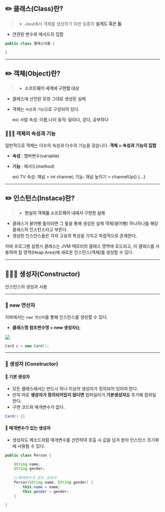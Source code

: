 ## ✏️ 클래스(Class)란?

>- Java에서 객체를 생성하기 위한 일종의 **설계도 혹은 틀**
- 연관된 변수와 메서드의 집합

```java
public class 클래스이름 {

}
```

---

## ✏️ 객체(Object)란?

>- **소프트웨어 세계에 구현할 대상**
- 클래스에 선언된 모양 그대로 생성된 실체
- 객체는 ``속성``과 ``기능``으로 구성되어 있다.


	ex) 사람
		속성: 이름,나이
		동작: 달리다, 걷다, 공부하다

### 👩🏻‍💻 객체의 속성과 기능

일반적으로 객체는 다수의 속성과 다수의 기능을 갖습니다.
**객체 = 속성과 기능의 집합**

- **속성** : 멤버변수(variable)
- **기능** : 메서드(method)


	ex) TV
	속성: 채널 > int channel;
    기능: 채널 높이기 > channelUp() {...}
    
---

## ✏️ 인스턴스(Instace)란?

>- **현실의 객체를 소프트웨어 내에서 구현한 실체**
- 클래스가 붕어빵 틀이라면 그 틀을 통해 생성된 실제 객체(붕어빵) 하나하나를 해당 클래스의 인스턴스라고 부른다.
- 생성된 인스턴스들은 각자 고유의 특성을 가지고 독립적으로 존재한다.


자바 프로그램 실행시 클래스는 JVM 메모리의 클래스 영역에 로드되고, 이 클래스를 사용하여 힙 영역(Heap Area)에 새로운 인스턴스(객체)를 생성할 수 있다.

---

## 👩🏻‍💻 생성자(Constructor)
인스턴스의 생성과 사용

---
### 📍 new 연산자

자바에서는 ```new 연산자```를 통해 인스턴스를 생성할 수 있다.
 
- **클래스명 참조변수명 = new 생성자();**

![](https://mblogthumb-phinf.pstatic.net/MjAxNzAzMTFfOTMg/MDAxNDg5MTYyNjE4NzMw.nJSpcbg3xVNe4lVU_KGM15y1yjySr5eREgRABPi38_8g.kOeoQY8MXUaDEC5x4fXjgi9Qma0M-yHTD0P-_VqiW20g.PNG.heartflow89/image.png?type=w800)

```java
Card c = new Card();
```


---

### 📍 생성자 (Constructor)

#### 📝 기본 생성자

- 모든 클래스에서는 반드시 하나 이상의 생성자가 정의되어 있어야 한다.
- 만약 따로 **생성자가 정의되어있지 않다면** 컴파일러가 **기본생성자**를 추가해 컴파일한다.
- 구현 코드와 매개변수가 없다.

```java
Card() {}
```

#### 📝 매개변수가 있는 생성자

- 생성자도 메소드처럼 매개변수를 선언하여 호출 시 값을 넘겨 받아 인스턴스 초기화에 사용될 수 있다.

```java
public class Person {

    String name;
    String gender;
    
    //매개변수가 있는 생성자
    Person(String name, String gender) {
        this.name = name;
        this.gender = gender;
    }

}
```